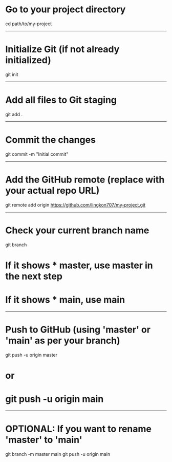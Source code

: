 
# Go to your project directory
cd path/to/my-project
____________________________

# Initialize Git (if not already initialized)
git init
____________________________

# Add all files to Git staging
git add .
____________________________

# Commit the changes
git commit -m "Initial commit"
____________________________

# Add the GitHub remote (replace with your actual repo URL)
git remote add origin https://github.com/lingkon707/my-project.git
____________________________

# Check your current branch name
git branch
# If it shows * master, use master in the next step
# If it shows * main, use main
____________________________

# Push to GitHub (using 'master' or 'main' as per your branch)
git push -u origin master
# or
# git push -u origin main
____________________________

# OPTIONAL: If you want to rename 'master' to 'main'
git branch -m master main
git push -u origin main

